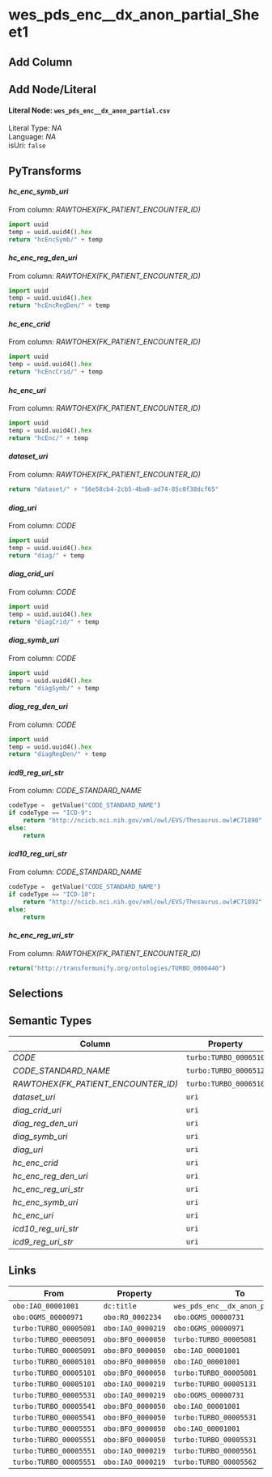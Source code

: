 # wes_pds_enc__dx_anon_partial_Sheet1

## Add Column

## Add Node/Literal
#### Literal Node: `wes_pds_enc__dx_anon_partial.csv`
Literal Type: *NA*
<br/>Language: *NA*
<br/>isUri: `false`


## PyTransforms
#### _hc_enc_symb_uri_
From column: _RAWTOHEX(FK_PATIENT_ENCOUNTER_ID)_
``` python
import uuid
temp = uuid.uuid4().hex
return "hcEncSymb/" + temp

```

#### _hc_enc_reg_den_uri_
From column: _RAWTOHEX(FK_PATIENT_ENCOUNTER_ID)_
``` python
import uuid
temp = uuid.uuid4().hex
return "hcEncRegDen/" + temp
```

#### _hc_enc_crid_
From column: _RAWTOHEX(FK_PATIENT_ENCOUNTER_ID)_
``` python
import uuid
temp = uuid.uuid4().hex
return "hcEncCrid/" + temp
```

#### _hc_enc_uri_
From column: _RAWTOHEX(FK_PATIENT_ENCOUNTER_ID)_
``` python
import uuid
temp = uuid.uuid4().hex
return "hcEnc/" + temp
```

#### _dataset_uri_
From column: _RAWTOHEX(FK_PATIENT_ENCOUNTER_ID)_
``` python
return "dataset/" + "56e58cb4-2cb5-4ba8-ad74-85c0f38dcf65"
```

#### _diag_uri_
From column: _CODE_
``` python
import uuid
temp = uuid.uuid4().hex
return "diag/" + temp
```

#### _diag_crid_uri_
From column: _CODE_
``` python
import uuid
temp = uuid.uuid4().hex
return "diagCrid/" + temp
```

#### _diag_symb_uri_
From column: _CODE_
``` python
import uuid
temp = uuid.uuid4().hex
return "diagSymb/" + temp
```

#### _diag_reg_den_uri_
From column: _CODE_
``` python
import uuid
temp = uuid.uuid4().hex
return "diagRegDen/" + temp
```

#### _icd9_reg_uri_str_
From column: _CODE_STANDARD_NAME_
``` python
codeType =  getValue("CODE_STANDARD_NAME")
if codeType == "ICD-9":
    return "http://ncicb.nci.nih.gov/xml/owl/EVS/Thesaurus.owl#C71890"
else:
    return
```

#### _icd10_reg_uri_str_
From column: _CODE_STANDARD_NAME_
``` python
codeType =  getValue("CODE_STANDARD_NAME")
if codeType == "ICD-10":
    return "http://ncicb.nci.nih.gov/xml/owl/EVS/Thesaurus.owl#C71892"
else:
    return
```

#### _hc_enc_reg_uri_str_
From column: _RAWTOHEX(FK_PATIENT_ENCOUNTER_ID)_
``` python
return("http://transformunify.org/ontologies/TURBO_0000440")
```


## Selections

## Semantic Types

| Column | Property | Class |
|  ----- | -------- | ----- |
| _CODE_ | `turbo:TURBO_0006510` | `turbo:TURBO_00005541`|
| _CODE_STANDARD_NAME_ | `turbo:TURBO_0006512` | `turbo:TURBO_00005551`|
| _RAWTOHEX(FK_PATIENT_ENCOUNTER_ID)_ | `turbo:TURBO_0006510` | `turbo:TURBO_00005091`|
| _dataset_uri_ | `uri` | `obo:IAO_00001001`|
| _diag_crid_uri_ | `uri` | `turbo:TURBO_00005531`|
| _diag_reg_den_uri_ | `uri` | `turbo:TURBO_00005551`|
| _diag_symb_uri_ | `uri` | `turbo:TURBO_00005541`|
| _diag_uri_ | `uri` | `obo:OGMS_00000731`|
| _hc_enc_crid_ | `uri` | `turbo:TURBO_00005081`|
| _hc_enc_reg_den_uri_ | `uri` | `turbo:TURBO_00005101`|
| _hc_enc_reg_uri_str_ | `uri` | `turbo:TURBO_00005131`|
| _hc_enc_symb_uri_ | `uri` | `turbo:TURBO_00005091`|
| _hc_enc_uri_ | `uri` | `obo:OGMS_00000971`|
| _icd10_reg_uri_str_ | `uri` | `turbo:TURBO_00005561`|
| _icd9_reg_uri_str_ | `uri` | `turbo:TURBO_00005562`|


## Links

| From | Property | To |
|  --- | -------- | ---|
| `obo:IAO_00001001` | `dc:title` | `wes_pds_enc__dx_anon_partial.csv`|
| `obo:OGMS_00000971` | `obo:RO_0002234` | `obo:OGMS_00000731`|
| `turbo:TURBO_00005081` | `obo:IAO_0000219` | `obo:OGMS_00000971`|
| `turbo:TURBO_00005091` | `obo:BFO_0000050` | `turbo:TURBO_00005081`|
| `turbo:TURBO_00005091` | `obo:BFO_0000050` | `obo:IAO_00001001`|
| `turbo:TURBO_00005101` | `obo:BFO_0000050` | `obo:IAO_00001001`|
| `turbo:TURBO_00005101` | `obo:BFO_0000050` | `turbo:TURBO_00005081`|
| `turbo:TURBO_00005101` | `obo:IAO_0000219` | `turbo:TURBO_00005131`|
| `turbo:TURBO_00005531` | `obo:IAO_0000219` | `obo:OGMS_00000731`|
| `turbo:TURBO_00005541` | `obo:BFO_0000050` | `obo:IAO_00001001`|
| `turbo:TURBO_00005541` | `obo:BFO_0000050` | `turbo:TURBO_00005531`|
| `turbo:TURBO_00005551` | `obo:BFO_0000050` | `obo:IAO_00001001`|
| `turbo:TURBO_00005551` | `obo:BFO_0000050` | `turbo:TURBO_00005531`|
| `turbo:TURBO_00005551` | `obo:IAO_0000219` | `turbo:TURBO_00005561`|
| `turbo:TURBO_00005551` | `obo:IAO_0000219` | `turbo:TURBO_00005562`|
